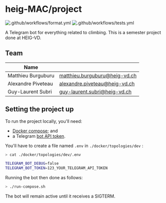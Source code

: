 # heig-MAC/project


![.github/workflows/format.yml](https://github.com/heig-MAC/project/workflows/.github/workflows/format.yml/badge.svg)
![.github/workflows/tests.yml](https://github.com/heig-MAC/project/workflows/.github/workflows/tests.yml/badge.svg)

A Telegram bot for everything related to climbing. This is a semester project done at HEIG-VD.

## Team

| Name                                   |                                  |
|----------------------------------------|----------------------------------|
| Matthieu Burguburu                     | matthieu.burguburu@heig-vd.ch    |
| Alexandre Piveteau                     | alexandre.piveteau@heig-vd.ch    |
| Guy-Laurent Subri                      | guy-laurent.subri@heig-vd.ch     |

## Setting the project up

To run the project locally, you'll need:

- [Docker compose](https://docs.docker.com/compose/); and
- a Telegram [bot API token](https://core.telegram.org/bots/api).

You'll have to create a file named `.env` in `./docker/topologies/dev` :

```sh
> cat ./docker/topologies/dev/.env

TELEGRAM_BOT_DEBUG=false
TELEGRAM_BOT_TOKEN=123_YOUR_TELEGRAM_API_TOKEN
```

Running the bot then done as follows:

```sh
> ./run-compose.sh
```

The bot will remain active until it receives a SIGTERM.
